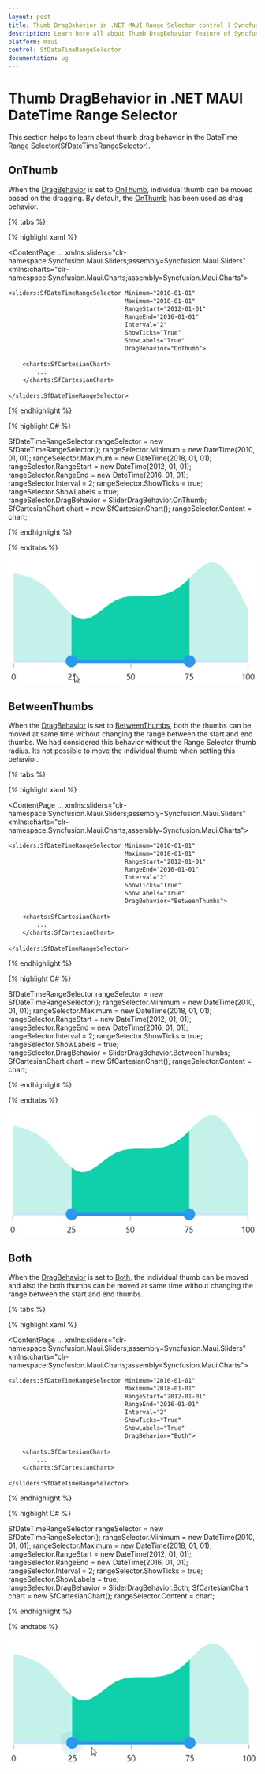```yaml
---
layout: post
title: Thumb DragBehavior in .NET MAUI Range Selector control | Syncfusion
description: Learn here all about Thumb DragBehavior feature of Syncfusion .NET MAUI Range Selector (SfDateTimeRangeSelector) control and more.
platform: maui
control: SfDateTimeRangeSelector
documentation: ug
---
```


# Thumb DragBehavior in .NET MAUI DateTime Range Selector

This section helps to learn about thumb drag behavior in the DateTime Range Selector(SfDateTimeRangeSelector).

## OnThumb

When the [DragBehavior](https://help.syncfusion.com/cr/maui/Syncfusion.Maui.Sliders.RangeSliderBase.html#Syncfusion_Maui_Sliders_RangeSliderBase_DragBehavior) is set to [OnThumb](https://help.syncfusion.com/cr/maui/Syncfusion.Maui.Sliders.SliderDragBehavior.html#Syncfusion_Maui_Sliders_SliderDragBehavior_OnThumb), individual thumb can be moved based on the dragging. By default, the [OnThumb](https://help.syncfusion.com/cr/maui/Syncfusion.Maui.Sliders.SliderDragBehavior.html#Syncfusion_Maui_Sliders_SliderDragBehavior_OnThumb) has been used as drag behavior.

{% tabs %}

{% highlight xaml %}

<ContentPage 
             ...
             xmlns:sliders="clr-namespace:Syncfusion.Maui.Sliders;assembly=Syncfusion.Maui.Sliders"
             xmlns:charts="clr-namespace:Syncfusion.Maui.Charts;assembly=Syncfusion.Maui.Charts">

    <sliders:SfDateTimeRangeSelector Minimum="2010-01-01" 
                                     Maximum="2018-01-01" 
                                     RangeStart="2012-01-01" 
                                     RangeEnd="2016-01-01"
                                     Interval="2" 
                                     ShowTicks="True"
                                     ShowLabels="True"
                                     DragBehavior="OnThumb">
        
        <charts:SfCartesianChart>
            ...
        </charts:SfCartesianChart>

    </sliders:SfDateTimeRangeSelector>
</ContentPage>

{% endhighlight %}

{% highlight C# %}

SfDateTimeRangeSelector rangeSelector = new SfDateTimeRangeSelector();
rangeSelector.Minimum = new DateTime(2010, 01, 01);
rangeSelector.Maximum = new DateTime(2018, 01, 01);
rangeSelector.RangeStart = new DateTime(2012, 01, 01);
rangeSelector.RangeEnd = new DateTime(2016, 01, 01);
rangeSelector.Interval = 2; 
rangeSelector.ShowTicks = true;
rangeSelector.ShowLabels = true;  
rangeSelector.DragBehavior = SliderDragBehavior.OnThumb;
SfCartesianChart chart = new SfCartesianChart();
rangeSelector.Content = chart;

{% endhighlight %}

{% endtabs %}

![DragBehavior OnThumb](images/drag-behavior/onthumb.gif)

## BetweenThumbs

When the [DragBehavior](https://help.syncfusion.com/cr/maui/Syncfusion.Maui.Sliders.RangeSliderBase.html#Syncfusion_Maui_Sliders_RangeSliderBase_DragBehavior) is set to [BetweenThumbs](https://help.syncfusion.com/cr/maui/Syncfusion.Maui.Sliders.SliderDragBehavior.html#Syncfusion_Maui_Sliders_SliderDragBehavior_BetweenThumbs), both the thumbs can be moved at same time without changing the range between the start and end thumbs. We had considered this behavior without the Range Selector thumb radius. Its not possible to move the individual thumb when setting this behavior.

{% tabs %}

{% highlight xaml %}

<ContentPage 
             ...
             xmlns:sliders="clr-namespace:Syncfusion.Maui.Sliders;assembly=Syncfusion.Maui.Sliders"
             xmlns:charts="clr-namespace:Syncfusion.Maui.Charts;assembly=Syncfusion.Maui.Charts">

    <sliders:SfDateTimeRangeSelector Minimum="2010-01-01" 
                                     Maximum="2018-01-01" 
                                     RangeStart="2012-01-01" 
                                     RangeEnd="2016-01-01"
                                     Interval="2" 
                                     ShowTicks="True"
                                     ShowLabels="True"
                                     DragBehavior="BetweenThumbs">

        <charts:SfCartesianChart>
            ...
        </charts:SfCartesianChart>

    </sliders:SfDateTimeRangeSelector>
</ContentPage>

{% endhighlight %}

{% highlight C# %}

SfDateTimeRangeSelector rangeSelector = new SfDateTimeRangeSelector();
rangeSelector.Minimum = new DateTime(2010, 01, 01);
rangeSelector.Maximum = new DateTime(2018, 01, 01);
rangeSelector.RangeStart = new DateTime(2012, 01, 01);
rangeSelector.RangeEnd = new DateTime(2016, 01, 01);
rangeSelector.Interval = 2; 
rangeSelector.ShowTicks = true;
rangeSelector.ShowLabels = true;   
rangeSelector.DragBehavior = SliderDragBehavior.BetweenThumbs;
SfCartesianChart chart = new SfCartesianChart();
rangeSelector.Content = chart;

{% endhighlight %}

{% endtabs %}

![DragBehavior Betweenthumb](images/drag-behavior/betweenthumb.gif)

## Both

When the  [DragBehavior](https://help.syncfusion.com/cr/maui/Syncfusion.Maui.Sliders.RangeSliderBase.html#Syncfusion_Maui_Sliders_RangeSliderBase_DragBehavior) is set to [Both](https://help.syncfusion.com/cr/maui/Syncfusion.Maui.Sliders.SliderDragBehavior.html#Syncfusion_Maui_Sliders_SliderDragBehavior_Both), the individual thumb can be moved and also the both thumbs can be moved at same time without changing the range between the start and end thumbs.

{% tabs %}

{% highlight xaml %}

<ContentPage 
             ...
             xmlns:sliders="clr-namespace:Syncfusion.Maui.Sliders;assembly=Syncfusion.Maui.Sliders"
             xmlns:charts="clr-namespace:Syncfusion.Maui.Charts;assembly=Syncfusion.Maui.Charts">

    <sliders:SfDateTimeRangeSelector Minimum="2010-01-01" 
                                     Maximum="2018-01-01" 
                                     RangeStart="2012-01-01" 
                                     RangeEnd="2016-01-01"
                                     Interval="2" 
                                     ShowTicks="True"
                                     ShowLabels="True"
                                     DragBehavior="Both">

        <charts:SfCartesianChart>
            ...
        </charts:SfCartesianChart>

    </sliders:SfDateTimeRangeSelector>
</ContentPage>

{% endhighlight %}

{% highlight C# %}

SfDateTimeRangeSelector rangeSelector = new SfDateTimeRangeSelector();
rangeSelector.Minimum = new DateTime(2010, 01, 01);
rangeSelector.Maximum = new DateTime(2018, 01, 01);
rangeSelector.RangeStart = new DateTime(2012, 01, 01);
rangeSelector.RangeEnd = new DateTime(2016, 01, 01);
rangeSelector.Interval = 2; 
rangeSelector.ShowTicks = true; 
rangeSelector.ShowLabels = true;  
rangeSelector.DragBehavior = SliderDragBehavior.Both;
SfCartesianChart chart = new SfCartesianChart();
rangeSelector.Content = chart;

{% endhighlight %}

{% endtabs %}

![DragBehavior Both](images/drag-behavior/both.gif)
